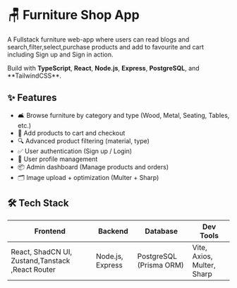 # 🪑 Furniture Shop App

A Fullstack furniture web-app where users can read blogs and search,filter,select,purchase products and add to favourite and cart including Sign up and Sign in action.

Build with **TypeScript**, **React**, **Node.js**, **Express**, **PostgreSQL**, and \*\*TailwindCSS\*\*.

## ✨ Features

- 🛋️ Browse furniture by category and type (Wood, Metal, Seating, Tables, etc.)
- 🛒 Add products to cart and checkout
- 🔍 Advanced product filtering (material, type)
- ✅ User authentication (Sign up / Login)
- 👤 User profile management
- 📦 Admin dashboard (Manage products and orders)
- 🗂️ Image upload + optimization (Multer + Sharp)

## 🛠️ Tech Stack

| Frontend                                         | Backend          | Database                | Dev Tools                  |
| ------------------------------------------------ | ---------------- | ----------------------- | -------------------------- |
| React, ShadCN UI, Zustand,Tanstack ,React Router | Node.js, Express | PostgreSQL (Prisma ORM) | Vite, Axios, Multer, Sharp |
